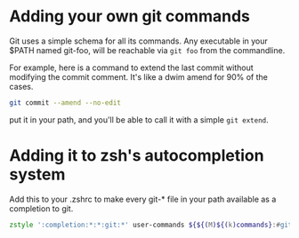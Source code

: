 # Adding your own git commands

Git uses a simple schema for all its commands. Any executable in your
$PATH named git-foo, will be reachable via `git foo` from the
commandline.

For example, here is a command to extend the last commit without modifying the commit comment. It's like a dwim amend for 90% of the cases.

```bash
git commit --amend --no-edit
```

put it in your path, and you'll be able to call it with a simple `git
extend`.

# Adding it to zsh's autocompletion system

Add this to your .zshrc to make every git-* file in your path available as a completion to git.

``` zsh
zstyle ':completion:*:*:git:*' user-commands ${${(M)${(k)commands}:#git-*}/git-/}
```
